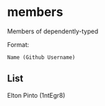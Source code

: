 # members
Members of dependently-typed

Format: 
```
Name (Github Username)
```

## List

Elton Pinto (1ntEgr8)
